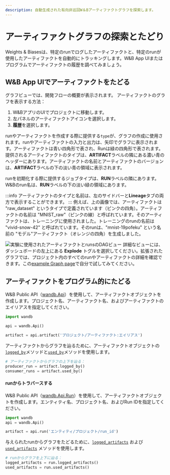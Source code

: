 ```yaml
---
description: 自動生成された有向非巡回W＆Bアーティファクトグラフを探索します。
---
```


# アーティファクトグラフの探索とたどり

<head>
    <title>有向非巡回W＆Bアーティファクトグラフを探索しましょう。</title>
</head>
Weights & Biasesは、特定のrunでログしたアーティファクトと、特定のrunが使用したアーティファクトを自動的にトラッキングします。W&B App UIまたはプログラムでアーティファクトの履歴を調べてみましょう。

## W&B App UIでアーティファクトをたどる

グラフビューでは、開発フローの概要が表示されます。
アーティファクトのグラフを表示する方法：

1. W&BアプリのUIでプロジェクトに移動します。
2. 左パネルのアーティファクトアイコンを選択します。
3. **履歴**を選択します。

runやアーティファクトを作成する際に提供する`type`が、グラフの作成に使用されます。runやアーティファクトの入力と出力は、矢印でグラフに表示されます。アーティファクトは青い四角形で表され、Runは緑の四角形で表されます。
提供されるアーティファクトのタイプは、**ARTIFACT**ラベルの隣にある濃い青のヘッダーにあります。アーティファクトの名前とアーティファクトのバージョンは、**ARTIFACT**ラベルの下の淡い青の領域に表示されます。

runを初期化する際に提供するジョブタイプは、**RUN**ラベルの隣にあります。W&Bのrun名は、**RUN**ラベルの下の淡い緑の領域にあります。

:::info
アーティファクトのタイプと名前は、左のサイドバーと**Lineage**タブの両方で表示することができます。
:::
例えば、上の画像では、アーティファクトは "raw_dataset" というタイプで定義されています（ピンクの四角）。アーティファクトの名前は "MNIST_raw"（ピンクの線）と呼ばれています。そのアーティファクトは、トレーニングに使用されました。トレーニングのrunの名前は "vivid-snow-42" と呼ばれています。そのrunは、"mnist-19pofeku" という名前の "モデル"アーティファクト（オレンジの四角）を生成しました。

![実験に使用されたアーティファクトとrunsのDAGビュー](/images/artifacts/example_dag_with_sidebar.png)
詳細なビューには、ダッシュボードの左上にある **Explode** トグルを選択してください。拡張されたグラフでは、プロジェクト内のすべてのrunやアーティファクトの詳細を確認できます。この[example Graph page](https://wandb.ai/shawn/detectron2-11/artifacts/dataset/furniture-small-val/v0/lineage)で自分で試してみてください。

## アーティファクトをプログラム的にたどる

W&B Public API（[wandb.Api](https://docs.wandb.ai/ref/python/public-api/api)）を使用して、アーティファクトオブジェクトを作成します。プロジェクト名、アーティファクト名、およびアーティファクトのエイリアスを指定してください。

```python
import wandb

api = wandb.Api()

artifact = api.artifact('プロジェクト/アーティファクト:エイリアス')
```
アーティファクトからグラフを辿るために、アーティファクトオブジェクトの[`logged_by`](https://docs.wandb.ai/ref/python/public-api/artifact#logged\_by)メソッドと[`used_by`](https://docs.wandb.ai/ref/python/public-api/artifact#used\_by)メソッドを使用します。

```python
# アーティファクトからグラフの上下を辿る：
producer_run = artifact.logged_by()
consumer_runs = artifact.used_by()
```
#### runからトラバースする

W&B Public API（[wandb.Api.Run](https://docs.wandb.ai/ref/python/public-api/run)）を使用して、アーティファクトオブジェクトを作成します。エンティティ名、プロジェクト名、およびRun IDを指定してください。

```python
import wandb
api = wandb.Api()

artifact = api.run('エンティティ/プロジェクト/run_id')
```

与えられたrunからグラフをたどるために、[`logged_artifacts`](https://docs.wandb.ai/ref/python/public-api/run#logged_artifacts) および [`used_artifacts`](https://docs.wandb.ai/ref/python/public-api/run#used_artifacts) メソッドを使用します。

```python
# runからグラフを上下に辿る：
logged_artifacts = run.logged_artifacts()
used_artifacts = run.used_artifacts()
```